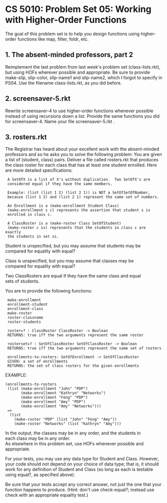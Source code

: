 # CS 5010: Problem Set 05: Working with Higher-Order Functions

The goal of this problem set is to help you design functions using higher-order functions like map, filter, foldr, etc.

## 1. The absent-minded professors, part 2  
Reimplement the last problem from last week's problem set (class-lists.rkt), but using HOFs wherever possible and appropriate. Be sure to provide make-slip, slip-color, slip-name1 and slip-name2, which I forgot to specify in PS04. Use the filename class-lists.rkt, as you did before.

## 2. screensaver-5.rkt 
Rewrite screensaver-4 to use higher-order functions whenever possible instead of using recursions down a list. Provide the same functions you did for screensaver-4. Name your file screensaver-5.rkt .

## 3. rosters.rkt

The Registrar has heard about your excellent work with the absent-minded professors and so he asks you to solve the following problem:
You are given a list of (student, class) pairs. Deliver a file called rosters.rkt that produces the class roster for each class that has at least one student enrolled. Here are more detailed specifications:

     A SetOfX is a list of X's without duplication.  Two SetOfX's are  
     considered equal if they have the same members.  

     Example: (list (list 1 2) (list 2 1)) is NOT a SetOfSetOfNumber,  
     because (list 1 2) and (list 2 1) represent the same set of numbers.   

     An Enrollment is a (make-enrollment Student Class)  
     (make-enrollment s c) represents the assertion that student s is  
     enrolled in class c.  

     A ClassRoster is a (make-roster Class SetOfStudent)  
     (make-roster c ss) represents that the students in class c are exactly  
     the students in set ss.  

Student is unspecified, but you may assume that students may be  
compared for equality with equal?  

Class is unspecified, but you may assume that classes may be  
compared for equality with equal?  

Two ClassRosters are equal if they have the same class and equal  
sets of students.  

You are to provide the following functions:  

     make-enrollment  
     enrollment-student  
     enrollment-class  
     make-roster  
     roster-classname  
     roster-students  

     roster=? : ClassRoster ClassRoster -> Boolean  
     RETURNS: true iff the two arguments represent the same roster  

     rosterset=? : SetOfClassRoster SetOfClassRoster -> Boolean  
     RETURNS: true iff the two arguments represent the same set of rosters  
  
     enrollments-to-rosters: SetOfEnrollment -> SetOfClassRoster             
     GIVEN: a set of enrollments  
     RETURNS: the set of class rosters for the given enrollments  

EXAMPLE:  

    (enrollments-to-rosters  
     (list (make-enrollment "John" "PDP")  
           (make-enrollment "Kathryn" "Networks")  
           (make-enrollment "Feng" "PDP")  
           (make-enrollment "Amy" "PDP")  
           (make-enrollment "Amy" "Networks")))  
     =>  
      (list  
        (make-roster "PDP" (list "John" "Feng" "Amy"))  
        (make-roster "Networks" (list "Kathryn" "Amy")))  

In the output, the classes may be in any order, and the students in  
each class may be in any order.  
As elsewhere in this problem set, use HOFs whenever possible and appropriate.  

For your tests, you may use any data type for Student and Class. However, your code should not depend on your choice of data type; that is, it should work for any definition of Student and Class (so long as each is testable using equal?, as specified above).

Be sure that your tests accept any correct answer, not just the one that your function happens to produce. (Hint: don't use check-equal?; instead use check with an appropriate equality test.)
